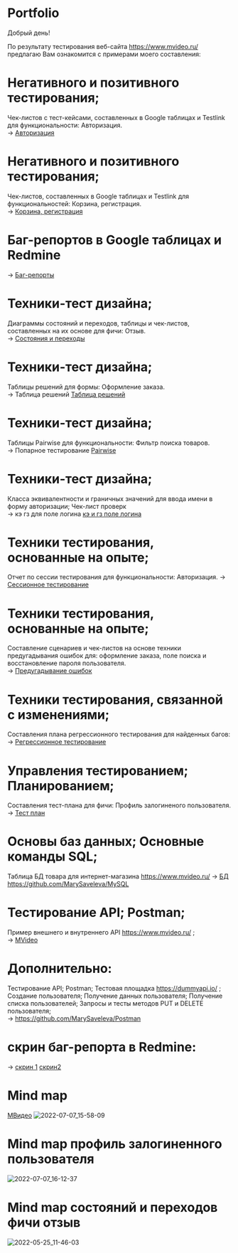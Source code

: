# Portfolio

Добрый день!

По результату тестирования веб-сайта https://www.mvideo.ru/   
предлагаю Вам ознакомится с примерами моего составления:

# Негативного и позитивного тестирования; 
Чек-листов с тест-кейсами, составленных в Google таблицах и Testlink для функциональности: Авторизация.  
→ [Авторизация](https://docs.google.com/spreadsheets/d/1pcKef0AiCLo5gl_lNKtNXScKpw3uNQ7F76MBtRF_72o/edit?usp=sharing) 

# Негативного и позитивного тестирования; 
Чек-листов, составленных в Google таблицах и Testlink для функциональностей: Корзина, регистрация.   
→ [Корзина, регистрация](https://docs.google.com/spreadsheets/d/1sN9rsgql1oQyMSO6SZAoZQyM0y61_sOWDbqdzitTW44/edit?usp=sharing) 

# Баг-репортов в Google таблицах и Redmine  
→ [Баг-репорты](https://docs.google.com/spreadsheets/d/14K_ETE5YGcx-xjqcrSw8UKlGD-kyV-9KC_6InMVh4Vs/edit?usp=sharing)  
 
# Техники-тест дизайна; 
Диаграммы состояний и переходов, таблицы и чек-листов, составленных на их основе для фичи: Отзыв.  
→ [Состояния и переходы ](https://docs.google.com/spreadsheets/d/16PKbMPf5P3ztkQUSQmRIxekZ7OqyEiujhdDGnUnp-gw/edit?usp=sharing)
 
# Техники-тест дизайна;  
Таблицы решений для формы: Оформление заказа.     
→ Таблица решений [Таблица решений](https://docs.google.com/spreadsheets/d/1Yje1gIbqrZCz_eJpnsy56vlvJcjV9SFGD9184laNm8Q/edit?usp=sharing)    

# Техники-тест дизайна;  
Таблицы Pairwise для функциональности: Фильтр поиска товаров.     
→ Попарное тестирование [Pairwise](https://docs.google.com/spreadsheets/d/16mZHN7sV7Xu4qmYhOZfhtjXDwVSkaSxQbQD3eAGzarg/edit?usp=sharing) 

# Техники-тест дизайна; 
Класса эквивалентности и граничных значений для ввода имени в форму авторизации; Чек-лист проверк   
→ кэ гз для поле логина [кэ и гз поле логина ](https://drive.google.com/file/d/1xAonrO2xxq07H2b1pdUKmOu4E2jrnzF1/view?usp=sharing)

# Техники тестирования, основанные на опыте; 
Отчет по сессии тестирования для функциональности:  Авторизация.
→ [Сессионное тестирование](https://docs.google.com/spreadsheets/d/19IkWBAqtBEXZyfwKkiZR8flF9wAhNNdVu6lrwYDflLE/edit?usp=sharing) 

# Техники тестирования, основанные на опыте;
Составление сценариев и чек-листов на основе техники предугадывания ошибок для: оформление заказа, поле поиска и восстановление пароля пользователя.                 
→ [Предугадывание ошибок](https://docs.google.com/spreadsheets/d/1fxLldBYVFIgDuNrm0N4yEltYRH-jhZ-Zqi7udWtHWlo/edit?usp=sharing)  
 
# Техники тестирования, связанной с изменениями; 
Составления плана регрессионного тестирования для найденных багов:         
→ [Регрессионное тестирование](https://docs.google.com/spreadsheets/d/1u_3uJOJE-ZRuEILTaOtrdY02wP03RxrFXwLCXAxLREs/edit?usp=sharing) 

# Управления тестированием; Планированием; 
Составления тест-плана для фичи: Профиль залогиненого пользователя.         
→ [Тест план ](https://docs.google.com/spreadsheets/d/1SxCsJ018DQThs1tqXRJ0si1bimuFhXI0fl2cJNLa8eo/edit?usp=sharing) 

# Основы баз данных;  Основные команды SQL;
Таблица БД товара для интернет-магазина https://www.mvideo.ru/ 
→ [БД](https://docs.google.com/spreadsheets/d/14K_ETE5YGcx-xjqcrSw8UKlGD-kyV-9KC_6InMVh4Vs/edit?usp=sharing)    https://github.com/MarySaveleva/MySQL 

# Тестирование API; Postman;  
 Пример внешнего и внутреннего API https://www.mvideo.ru/ ;    
→ [MVideo](https://drive.google.com/drive/folders/1Brj7Bu4sikmlgIsFQtXRyGwHJm5ZTevV) 

# Дополнительно:
Тестирование API; Postman; 
Тестовая площадка https://dummyapi.io/ ; Создание пользователя; Получение данных пользователя; Получение списка пользователей; Запросы и тесты методов PUT и DELETE
пользователя;                                    
→ https://github.com/MarySaveleva/Postman

# скрин баг-репорта в Redmine: 
→ [скрин 1](https://drive.google.com/file/d/1BntfuoxfEry1BI8rdWOkbWHTkHehfv8G/view?usp=sharing) 
[скрин2](https://drive.google.com/file/d/1Fy6aCAR3R1nyJqVGc9WHjGIjWuoX2R2d/view?usp=sharing)

# Mind map 
[МВидео](https://www.mvideo.ru/)
![2022-07-07_15-58-09](https://user-images.githubusercontent.com/108699736/177780901-fefb9930-b240-469f-90ec-963480ff5bc5.png)

# Mind map профиль залогиненного пользователя
![2022-07-07_16-12-37](https://user-images.githubusercontent.com/108699736/177782175-e07a71d7-bcb6-4597-b181-ad4ebff1a3cf.png)

# Mind map состояний и переходов фичи отзыв
![2022-05-25_11-46-03](https://user-images.githubusercontent.com/108699736/177784101-66e0fd36-5086-4601-a318-df779c4135eb.png)





